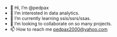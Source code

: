 - 👋 Hi, I’m @pedpax
- 👀 I’m interested in data analytics.
- 🌱 I’m currently learning ssis/ssrs/ssas.
- 💞️ I’m looking to collaborate on so many projects.
- 📫 How to reach me pedpax2000@yahoo.com

<!---
pedpax/pedpax is a ✨ special ✨ repository because its `README.md` (this file) appears on your GitHub profile.
You can click the Preview link to take a look at your changes.
--->
